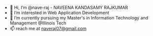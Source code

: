 - 👋 Hi, I’m @nave-raj - NAVEENA KANDASAMY RAJKUMAR
- 👀 I’m interested in Web Application Development
- 🌱 I’m currently pursuing my Master's in Information Technology and Management @Illinois Tech
- 📫 reach me at naveraj07@gmail.com

